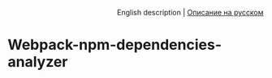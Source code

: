 <p align="right">
English description | <a href="README_RU.md">Описание на русском</a>
</p>

# Webpack-npm-dependencies-analyzer
